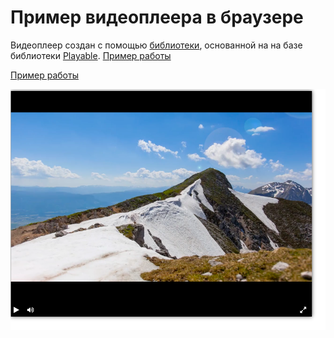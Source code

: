 # Пример видеоплеера в браузере

Видеоплеер создан с помощью [библиотеки](https://github.com/devmanorg/video-player-jslib), основанной на на базе библиотеки [Playable](https://wix.github.io/playable/).
 [Пример работы](https://popkovaleks.github.io/player/)
 
<a href="https://popkovaleks.github.io/player/" target="_blank">Пример работы</a>

 ![Пример работы](https://github.com/popkovaleks/player/blob/main/screenshots/Снимок%20экрана%202022-11-11%20в%2002.19.22.png?raw=true)